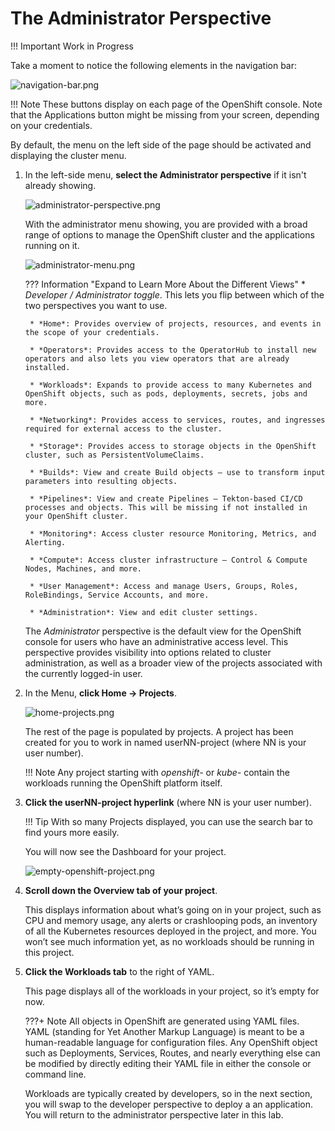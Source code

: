 # The Administrator Perspective

!!! Important
    Work in Progress

Take a moment to notice the following elements in the navigation bar:

![navigation-bar.png](images/navigation-bar.png)

!!! Note
    These buttons display on each page of the OpenShift console. Note that the Applications button might be missing from your screen, depending on your credentials.

By default, the menu on the left side of the page should be activated and displaying the cluster menu.

1. In the left-side menu, **select the Administrator perspective** if it isn't already showing.

    ![administrator-perspective.png](images/administrator-perspective.png)

    With the administrator menu showing, you are provided with a broad range of options to manage the OpenShift cluster and the applications running on it.

    ![administrator-menu.png](images/administrator-menu.png)

    ??? Information "Expand to Learn More About the Different Views"
        * *Developer / Administrator toggle*.  This lets you flip between which of the two perspectives you want to use.

        * *Home*: Provides overview of projects, resources, and events in the scope of your credentials.

        * *Operators*: Provides access to the OperatorHub to install new operators and also lets you view operators that are already installed.

        * *Workloads*: Expands to provide access to many Kubernetes and OpenShift objects, such as pods, deployments, secrets, jobs and more.

        * *Networking*: Provides access to services, routes, and ingresses required for external access to the cluster.

        * *Storage*: Provides access to storage objects in the OpenShift cluster, such as PersistentVolumeClaims.

        * *Builds*: View and create Build objects – use to transform input parameters into resulting objects.

        * *Pipelines*: View and create Pipelines – Tekton-based CI/CD processes and objects. This will be missing if not installed in your OpenShift cluster.

        * *Monitoring*: Access cluster resource Monitoring, Metrics, and Alerting.

        * *Compute*: Access cluster infrastructure – Control & Compute Nodes, Machines, and more.

        * *User Management*: Access and manage Users, Groups, Roles, RoleBindings, Service Accounts, and more.

        * *Administration*: View and edit cluster settings.

    The *Administrator* perspective is the default view for the OpenShift console for users who have an administrative access level. This perspective provides visibility into options related to cluster administration, as well as a broader view of the projects associated with the currently logged-in user.

1. In the Menu, **click Home -> Projects**.

    ![home-projects.png](images/home-projects.png)

    The rest of the page is populated by projects. A project has been created for you to work in named userNN-project (where NN is your user number).

    !!! Note
        Any project starting with *openshift-* or *kube-* contain the workloads running the OpenShift platform itself.

1. **Click the userNN-project hyperlink** (where NN is your user number).

    !!! Tip
        With so many Projects displayed, you can use the search bar to find yours more easily.

    You will now see the Dashboard for your project.

    ![empty-openshift-project.png](images/empty-openshift-project.png)

1. **Scroll down the Overview tab of your project**.

    This displays information about what’s going on in your project, such as CPU and memory usage, any alerts or crashlooping pods, an inventory of all the Kubernetes resources deployed in the project, and more. You won’t see much information yet, as no workloads should be running in this project.

1. **Click the Workloads tab** to the right of YAML.

    This page displays all of the workloads in your project, so it’s empty for now.

    ???+ Note
        All objects in OpenShift are generated using YAML files. YAML (standing for Yet Another Markup Language) is meant to be a human-readable language for configuration files. Any OpenShift object such as Deployments, Services, Routes, and nearly everything else can be modified by directly editing their YAML file in either the console or command line.

    Workloads are typically created by developers, so in the next section, you will swap to the developer perspective to deploy a an application. You will return to the administrator perspective later in this lab.
